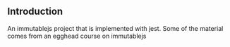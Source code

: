 ## Introduction

An immutablejs project that is implemented with jest.
Some of the material comes from an egghead course on immutablejs

